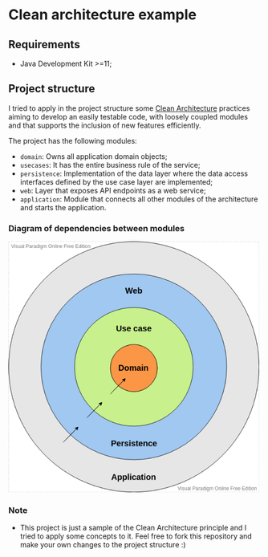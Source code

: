 
# Clean architecture example

## Requirements
- Java Development Kit >=11;

## Project structure
I tried to apply in the project structure some [Clean Architecture](https://8thlight.com/blog/uncle-bob/2012/08/13/the-clean-architecture.html) practices aiming to develop an easily testable code, with loosely coupled modules and that supports the inclusion of new features efficiently.

The project has the following modules:
* `domain`: Owns all application domain objects;
* `usecases`: It has the entire business rule of the service;
* `persistence`: Implementation of the data layer where the data access interfaces defined by the use case layer are implemented;
* `web`: Layer that exposes API endpoints as a web service;
* `application`: Module that connects all other modules of the architecture and starts the application.

### Diagram of dependencies between modules

<img src="assets/diagram-arch.png" alt="Architecture" width="500" height="500"/>

### Note
* This project is just a sample of the Clean Architecture principle and I tried to apply some concepts to it. Feel free to fork this repository and make your own changes to the project structure :)